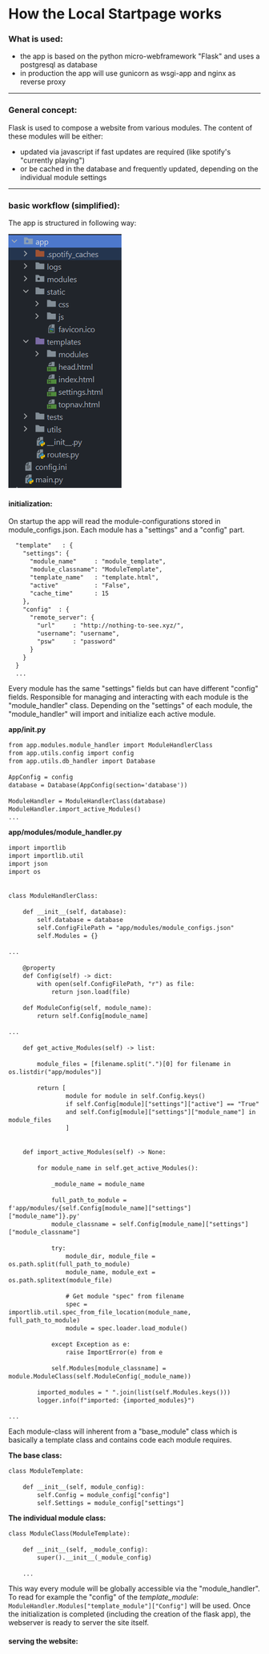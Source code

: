 # How the Local Startpage works

### What is used:

- the app is based on the python micro-webframework "Flask" and uses a postgresql as database
- in production the app will use gunicorn as wsgi-app and nginx as reverse proxy

***

### General concept:

Flask is used to compose a website from various modules. The content of these modules will be 
either: 
- updated via javascript if fast updates are required (like spotify's "currently playing")
- or be cached in the database and frequently updated, depending on the individual module settings

***

### basic workflow (simplified):

The app is structured in following way:

![](https://github.com/LoremIpsumDolo/LocalStartPage_2/blob/master/doku/structure.png)


#### initialization:
On startup the app will read the module-configurations stored in module_configs.json.
Each module has a "settings" and a "config" part.

```
  "template"   : {
	"settings": {
	  "module_name"     : "module_template",
	  "module_classname": "ModuleTemplate",
	  "template_name"   : "template.html",
	  "active"          : "False",
	  "cache_time"      : 15
	},
	"config"  : {
	  "remote_server": {
		"url"     : "http://nothing-to-see.xyz/",
		"username": "username",
		"psw"     : "password"
	  }
	}
  }
  ...
```

Every module has the same "settings" fields but can have different "config" fields.
Responsible for managing and interacting with each module is the "module_handler" class.
Depending on the "settings" of each module, the "module_handler" will import and initialize each active module.

**app/__init__.py**

````
from app.modules.module_handler import ModuleHandlerClass
from app.utils.config import config
from app.utils.db_handler import Database

AppConfig = config
database = Database(AppConfig(section='database'))

ModuleHandler = ModuleHandlerClass(database)
ModuleHandler.import_active_Modules()
...
````

**app/modules/module_handler.py**
````
import importlib
import importlib.util
import json
import os


class ModuleHandlerClass:

	def __init__(self, database):
		self.database = database
		self.ConfigFilePath = "app/modules/module_configs.json"
		self.Modules = {}
		
...

	@property
	def Config(self) -> dict:
		with open(self.ConfigFilePath, "r") as file:
			return json.load(file)

	def ModuleConfig(self, module_name):
		return self.Config[module_name]		

...

	def get_active_Modules(self) -> list:

		module_files = [filename.split(".")[0] for filename in os.listdir("app/modules")]

		return [
				module for module in self.Config.keys()
				if self.Config[module]["settings"]["active"] == "True"
				and self.Config[module]["settings"]["module_name"] in module_files
				]


	def import_active_Modules(self) -> None:

		for module_name in self.get_active_Modules():

			_module_name = module_name

			full_path_to_module = f'app/modules/{self.Config[module_name]["settings"]["module_name"]}.py'
			module_classname = self.Config[module_name]["settings"]["module_classname"]

			try:
				module_dir, module_file = os.path.split(full_path_to_module)
				module_name, module_ext = os.path.splitext(module_file)

				# Get module "spec" from filename
				spec = importlib.util.spec_from_file_location(module_name, full_path_to_module)
				module = spec.loader.load_module()

			except Exception as e:
				raise ImportError(e) from e

			self.Modules[module_classname] = module.ModuleClass(self.ModuleConfig(_module_name))

		imported_modules = " ".join(list(self.Modules.keys()))
		logger.info(f"imported: {imported_modules}")

...				
````


Each module-class will inherent from a "base_module" class which is 
basically a template class and contains code each module requires.

**The base class:**
````
class ModuleTemplate:

	def __init__(self, module_config):
		self.Config = module_config["config"]
		self.Settings = module_config["settings"]
````

**The individual module class:**
````
class ModuleClass(ModuleTemplate):

	def __init__(self, _module_config):
		super().__init__(_module_config)
		
	...	
````


This way every module will be globally accessible via the "module_handler".
To read for example the "config" of the _template_module_:
`ModuleHandler.Modules["template_module"]["Config"]` will be used.
Once the initialization is completed (including the creation of the flask app),
the webserver is ready to server the site itself.

#### serving the website:
